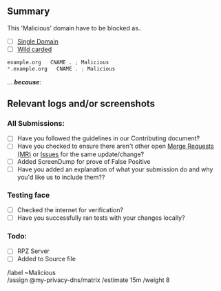 ## Summary

<!-- Summarize the reason encountered concisely, and keep any domains in 
back ticks `(`)` -->

This 'Malicious' domain have to be blocked as..

- [ ] [Single Domain](source/malicious/domains.list)
- [ ] [Wild carded](source/malicious/wildcard.list)

```python
example.org   CNAME . ; Malicious 
*.example.org   CNAME . ; Malicious 
```

... ***because***:

## Relevant logs and/or screenshots

<!-- Paste any relevant logs - please use code blocks (```) to format 
console output, logs, and code as it's very hard to read otherwise. -->


### All Submissions:
- [ ] Have you followed the guidelines in our Contributing document?
- [ ] Have you checked to ensure there aren't other open
	[Merge Requests (MR)](../merge_requests) or [Issues](../issues) for
	the same update/change?
- [ ] Added ScreenDump for prove of False Positive
- [ ] Have you added an explanation of what your submission do and why
	you'd like us to include them??

### Testing face
- [ ] Checked the internet for verification?
- [ ] Have you successfully ran tests with your changes locally?

### Todo:
- [ ] RPZ Server
- [ ] Added to Source file

/label ~Malicious  
/assign @my-privacy-dns/matrix 
/estimate 15m
/weight 8
